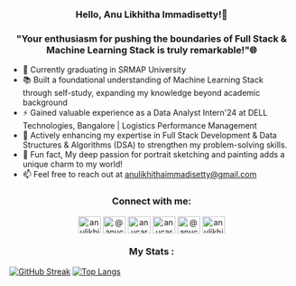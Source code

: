 <h3 align="center">Hello, Anu Likhitha Immadisetty!👋</h3>
<h3 align="center">"Your enthusiasm for pushing the boundaries of Full Stack & Machine Learning Stack is truly remarkable!"🌐</h3>

- 🔭 Currently graduating in SRMAP University
- 📚 Built a foundational understanding of Machine Learning Stack through self-study, expanding my knowledge beyond academic background
- ⚡ Gained valuable experience as a Data Analyst Intern'24 at DELL Technologies, Bangalore | Logistics Performance Management
- 🏹 Actively enhancing my expertise in Full Stack Development & Data Structures & Algorithms (DSA) to strengthen my problem-solving skills. 
- 🎨 Fun fact, My deep passion for portrait sketching and painting adds a unique charm to my world!
- 📫 Feel free to reach out at anulikhithaimmadisetty@gmail.com
  
<h3 align="center">Connect with me:</h3>
<p align="center">
<a href="https://linkedin.com/in/anulikhithaimmadisetty" target="blank"><img align="center" src="https://raw.githubusercontent.com/rahuldkjain/github-profile-readme-generator/master/src/images/icons/Social/linked-in-alt.svg" alt="anulikhithaimmadisetty" height="30" width="40" /></a>
<a href="https://medium.com/@anucareer_06" target="blank"><img align="center" src="https://raw.githubusercontent.com/rahuldkjain/github-profile-readme-generator/master/src/images/icons/Social/medium.svg" alt="@anucareer_06" height="30" width="40" /></a>
<a href="https://www.codechef.com/users/anucareer_06" target="blank"><img align="center" src="https://cdn.jsdelivr.net/npm/simple-icons@3.1.0/icons/codechef.svg" alt="anucareer_06" height="30" width="40" /></a>
<a href="https://www.leetcode.com/anucareer_06" target="blank"><img align="center" src="https://raw.githubusercontent.com/rahuldkjain/github-profile-readme-generator/master/src/images/icons/Social/leet-code.svg" alt="anucareer_06" height="30" width="40" /></a>
<a href="https://www.hackerearth.com/@anucareer_06" target="blank"><img align="center" src="https://raw.githubusercontent.com/rahuldkjain/github-profile-readme-generator/master/src/images/icons/Social/hackerearth.svg" alt="@anucareer_06" height="30" width="40" /></a>
<a href="https://auth.geeksforgeeks.org/user/anulikhithaimmadisetty_06" target="blank"><img align="center" src="https://raw.githubusercontent.com/rahuldkjain/github-profile-readme-generator/master/src/images/icons/Social/geeks-for-geeks.svg" alt="anulikhithaimmadisetty_06" height="30" width="40" /></a>
</p>

<h3 align="center"> My Stats : </h3>

[![GitHub Streak](http://github-readme-streak-stats.herokuapp.com?user=AnuLikhithaImmadisetty&theme=dark&background=000000)](https://git.io/streak-stats)
[![Top Langs](https://github-readme-stats.vercel.app/api/top-langs/?username=AnuLikhithaImmadisetty&layout=compact&theme=vision-friendly-dark)](https://github.com/anuraghazra/github-readme-stats)

